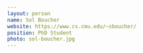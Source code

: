 ```yaml
---
layout: person
name: Sol Boucher
website: https://www.cs.cmu.edu/~sboucher/
position: PhD Student
photo: sol-boucher.jpg
---
```

